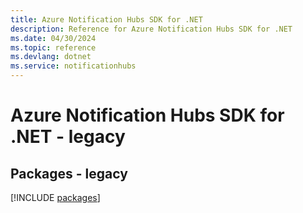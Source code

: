 ```yaml
---
title: Azure Notification Hubs SDK for .NET
description: Reference for Azure Notification Hubs SDK for .NET
ms.date: 04/30/2024
ms.topic: reference
ms.devlang: dotnet
ms.service: notificationhubs
---
```

# Azure Notification Hubs SDK for .NET - legacy
## Packages - legacy
[!INCLUDE [packages](notification-hubs-index.md)]